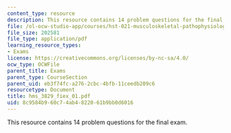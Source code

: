 ```yaml
---
content_type: resource
description: This resource contains 14 problem questions for the final exam.
file: /ol-ocw-studio-app/courses/hst-021-musculoskeletal-pathophysiology-january-iap-2006/8c9584b960c74ab4822061b9bb0d6016_hms_3829_fiex_01.pdf
file_size: 202581
file_type: application/pdf
learning_resource_types:
- Exams
license: https://creativecommons.org/licenses/by-nc-sa/4.0/
ocw_type: OCWFile
parent_title: Exams
parent_type: CourseSection
parent_uid: eb3f74fc-a276-2cbc-4bfb-11ceedb209c6
resourcetype: Document
title: hms_3829_fiex_01.pdf
uid: 8c9584b9-60c7-4ab4-8220-61b9bb0d6016
---
```

This resource contains 14 problem questions for the final exam.